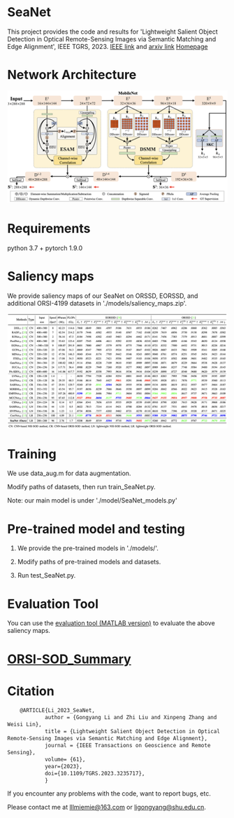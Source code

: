 # SeaNet
This project provides the code and results for 'Lightweight Salient Object Detection in Optical Remote-Sensing Images via Semantic Matching and Edge Alignment', IEEE TGRS, 2023. [IEEE link](https://ieeexplore.ieee.org/document/10015064) and [arxiv link](https://arxiv.org/abs/2301.02778) [Homepage](https://mathlee.github.io/)

# Network Architecture
   <div align=center>
   <img src="https://github.com/MathLee/SeaNet/blob/main/image/SeaNet.png">
   </div>
   
   
# Requirements
   python 3.7 + pytorch 1.9.0


# Saliency maps
   We provide saliency maps of our SeaNet on ORSSD, EORSSD, and additional ORSI-4199 datasets in './models/saliency_maps.zip'.
      
   ![Image](https://github.com/MathLee/SeaNet/blob/main/image/table.png)
   
   
# Training
   We use data_aug.m for data augmentation. 
   
   Modify paths of datasets, then run train_SeaNet.py.

Note: our main model is under './model/SeaNet_models.py'



# Pre-trained model and testing
1. We provide the pre-trained models in './models/'.

2. Modify paths of pre-trained models and datasets.

3. Run test_SeaNet.py.

   
# Evaluation Tool
   You can use the [evaluation tool (MATLAB version)](https://github.com/MathLee/MatlabEvaluationTools) to evaluate the above saliency maps.


# [ORSI-SOD_Summary](https://github.com/MathLee/ORSI-SOD_Summary)
   
# Citation
        @ARTICLE{Li_2023_SeaNet,
                author = {Gongyang Li and Zhi Liu and Xinpeng Zhang and Weisi Lin},
                title = {Lightweight Salient Object Detection in Optical Remote-Sensing Images via Semantic Matching and Edge Alignment},
                journal = {IEEE Transactions on Geoscience and Remote Sensing},
                volume= {61},
                year={2023},
                doi={10.1109/TGRS.2023.3235717},
                }
                
                
If you encounter any problems with the code, want to report bugs, etc.

Please contact me at lllmiemie@163.com or ligongyang@shu.edu.cn.
